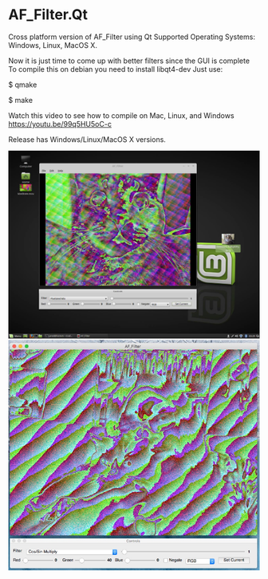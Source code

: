 # AF_Filter.Qt


Cross platform version of AF_Filter using Qt
Supported Operating Systems: Windows, Linux, MacOS X.



Now it is just time to come up with better filters since  the GUI is complete
To compile this on debian you need to install libqt4-dev
Just use:

$ qmake

$ make

Watch this video to see how to compile on Mac, Linux, and Windows
https://youtu.be/99q5HU5oC-c

Release has Windows/Linux/MacOS X versions.

![ScreenShot](https://github.com/lostjared/AF_Filter.Qt/blob/master/af_qt.jpg?raw=true "screenshot")
![ScreenShot](https://github.com/lostjared/AF_Filter.Qt/blob/master/af_qt-mac.jpg?raw=true "screenshot 2")


